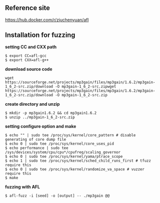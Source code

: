 ## Reference site
https://hub.docker.com/r/zjuchenyuan/afl

## Installation for fuzzing
**setting CC and CXX path**
```
$ export CC=afl-gcc
$ export CXX=afl-g++
```
**download source code**
```
wget https://sourceforge.net/projects/mp3gain/files/mp3gain/1.6.2/mp3gain-1_6_2-src.zip/download -O mp3gain-1_6_2-src.zipwget https://sourceforge.net/projects/mp3gain/files/mp3gain/1.6.2/mp3gain-1_6_2-src.zip/download -O mp3gain-1_6_2-src.zip
```
**create directory and unzip**
```
$ mkdir -p mp3gain1.6.2 && cd mp3gain1.6.2
$ unzip ../mp3gain-1_6_2-src.zip
```
**setting configure option and make**
```
$ echo "" | sudo tee /proc/sys/kernel/core_pattern # disable generating of core dump file
$ echo 0 | sudo tee /proc/sys/kernel/core_uses_pid
$ echo performance | sudo tee /sys/devices/system/cpu/cpu*/cpufreq/scaling_governor
$ echo 0 | sudo tee /proc/sys/kernel/yama/ptrace_scope
$ echo 1 | sudo tee /proc/sys/kernel/sched_child_runs_first # tfuzz require this
$ echo 0 | sudo tee /proc/sys/kernel/randomize_va_space # vuzzer require this
$ make
```
**fuzzing with AFL**
```
$ afl-fuzz -i [seed] -o [output] -- ./mp3gain @@
```
